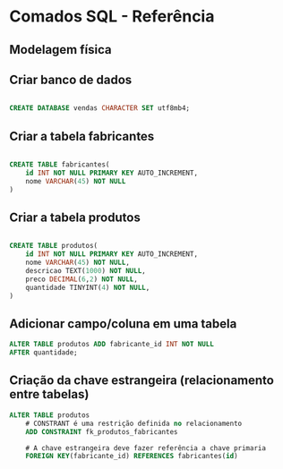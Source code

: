 # Comados SQL - Referência
<!-- _________________________________ -->
## Modelagem física

## Criar banco de dados

```sql

CREATE DATABASE vendas CHARACTER SET utf8mb4;

```
<!-- __________________________________ -->

## Criar a tabela fabricantes

```sql

CREATE TABLE fabricantes(
    id INT NOT NULL PRIMARY KEY AUTO_INCREMENT,
    nome VARCHAR(45) NOT NULL
)
```
<!-- __________________________________ -->

## Criar a tabela produtos

```sql

CREATE TABLE produtos(
    id INT NOT NULL PRIMARY KEY AUTO_INCREMENT,
    nome VARCHAR(45) NOT NULL,
    descricao TEXT(1000) NOT NULL,
    preco DECIMAL(6,2) NOT NULL,
    quantidade TINYINT(4) NOT NULL,
)

```
<!-- __________________________________ -->

## Adicionar campo/coluna em uma tabela

```sql
ALTER TABLE produtos ADD fabricante_id INT NOT NULL
AFTER quantidade;

```
<!-- __________________________________ -->

## Criação da chave estrangeira (relacionamento entre tabelas)

```sql
ALTER TABLE produtos 
    # CONSTRANT é uma restrição definida no relacionamento
    ADD CONSTRAINT fk_produtos_fabricantes

    # A chave estrangeira deve fazer referência a chave primaria
    FOREIGN KEY(fabricante_id) REFERENCES fabricantes(id)

```